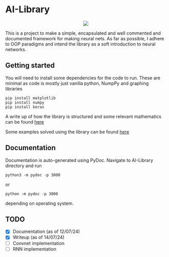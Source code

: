 # AI-Library

<p align="center">
  <img src="https://udayton.edu/magazine/2021/01/images/2101_neuralnetwork_card.jpg" />
</p>

This is a project to make a simple, encapsulated and well commented and documented framework for making neural nets. As far as possible, I adhere to OOP paradigms and intend the library as a soft introduction to neural networks.

## Getting started

You will need to install some dependencies for the code to run. These are minimal as code is mostly just vanilla python, NumpPy and graphing libraries
```
pip install matplotlib
pip install numpy
pip install keras
```

A write up of how the library is structured and some relevant mathematics can be found [here](https://github.com/AdetsGithub/AI-Library/blob/main/AI_Library.pdf)

Some examples solved using the library can be found [here](https://github.com/AdetsGithub/AI-Library/tree/main/Examples)

## Documentation

Documentation is auto-generated using PyDoc. Navigate to AI-Library directory and run
```
python3 -m pydoc -p 3000
```
or
```
python -m pydoc -p 3000
```
depending on operating system.

## TODO

- [x] Documentation (as of 12/07/24)
- [x] Writeup (as of 14/07/24)
- [ ] Convnet implementation
- [ ] RNN implementation

